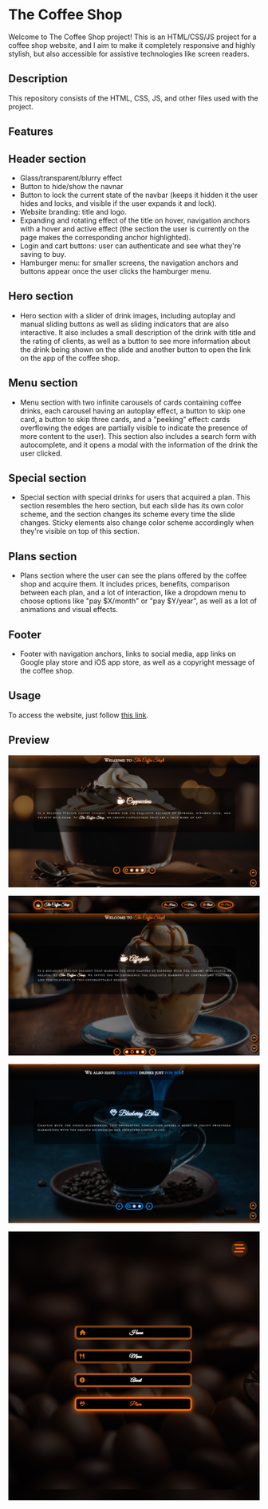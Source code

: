 # The Coffee Shop

Welcome to The Coffee Shop project! This is an HTML/CSS/JS project for a coffee shop website, and I aim to make it completely responsive and highly stylish, but also accessible for assistive technologies like screen readers.  

## Description

This repository consists of the HTML, CSS, JS, and other files used with the project.

## Features

## Header section

- Glass/transparent/blurry effect
- Button to hide/show the navnar
- Button to lock the current state of the navbar (keeps it hidden it the user hides and locks, and visible if the user expands it and lock).
- Website branding: title and logo.
- Expanding and rotating effect of the title on hover, navigation anchors with a hover and active effect (the section the user is currently on the page makes the corresponding anchor highlighted).
- Login and cart buttons: user can authenticate and see what they're saving to buy.
- Hamburger menu: for smaller screens, the navigation anchors and buttons appear once the user clicks the hamburger menu.

## Hero section

- Hero section with a slider of drink images, including autoplay and manual sliding buttons as well as sliding indicators that are also interactive. It also includes a small description of the drink with title and the rating of clients, as well as a button to see more information about the drink being shown on the slide and another button to open the link on the app of the coffee shop.

## Menu section

- Menu section with two infinite carousels of cards containing coffee drinks, each carousel having an autoplay effect, a button to skip one card, a button to skip three cards, and a "peeking" effect: cards overflowing the edges are partially visible to indicate the presence of more content to the user). This section also includes a search form with autocomplete, and it opens a modal with the information of the drink the user clicked.

## Special section

- Special section with special drinks for users that acquired a plan. This section resembles the hero section, but each slide has its own color scheme, and the section changes its scheme every time the slide changes. Sticky elements also change color scheme accordingly when they're visible on top of this section.

## Plans section
 
- Plans section where the user can see the plans offered by the coffee shop and acquire them. It includes prices, benefits, comparison between each plan, and a lot of interaction, like a dropdown menu to choose options like "pay $X/month" or "pay $Y/year", as well as a lot of animations and visual effects.

## Footer

- Footer with navigation anchors, links to social media, app links on Google play store and iOS app store, as well as a copyright message of the coffee shop.  

## Usage

To access the website, just follow [this link](https://filipe-2.github.io/TheCoffeeShop/).  

## Preview

![Preview 1](assets/imgs/preview.png)

![Preview 2](assets/imgs/preview2.png)

![Preview 3](assets/imgs/preview3.png)

![Preview 4](assets/imgs/preview4.png)

